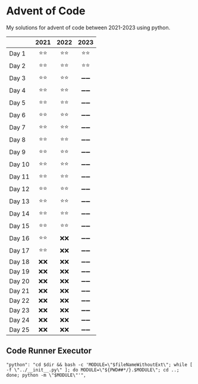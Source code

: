 # Advent of Code

My solutions for advent of code between 2021-2023 using python.

|        | 2021 | 2022 | 2023 |
| ------ | :--: | :--: | :--: |
| Day 1  | ⭐⭐ | ⭐⭐ | ⭐⭐ |
| Day 2  | ⭐⭐ | ⭐⭐ | ⭐⭐ |
| Day 3  | ⭐⭐ | ⭐⭐ | ➖➖ |
| Day 4  | ⭐⭐ | ⭐⭐ | ➖➖ |
| Day 5  | ⭐⭐ | ⭐⭐ | ➖➖ |
| Day 6  | ⭐⭐ | ⭐⭐ | ➖➖ |
| Day 7  | ⭐⭐ | ⭐⭐ | ➖➖ |
| Day 8  | ⭐⭐ | ⭐⭐ | ➖➖ |
| Day 9  | ⭐⭐ | ⭐⭐ | ➖➖ |
| Day 10 | ⭐⭐ | ⭐⭐ | ➖➖ |
| Day 11 | ⭐⭐ | ⭐⭐ | ➖➖ |
| Day 12 | ⭐⭐ | ⭐⭐ | ➖➖ |
| Day 13 | ⭐⭐ | ⭐⭐ | ➖➖ |
| Day 14 | ⭐⭐ | ⭐⭐ | ➖➖ |
| Day 15 | ⭐⭐ | ⭐⭐ | ➖➖ |
| Day 16 | ⭐⭐ | ❌❌ | ➖➖ |
| Day 17 | ⭐⭐ | ❌❌ | ➖➖ |
| Day 18 | ❌❌ | ❌❌ | ➖➖ |
| Day 19 | ❌❌ | ❌❌ | ➖➖ |
| Day 20 | ❌❌ | ❌❌ | ➖➖ |
| Day 21 | ❌❌ | ❌❌ | ➖➖ |
| Day 22 | ❌❌ | ❌❌ | ➖➖ |
| Day 23 | ❌❌ | ❌❌ | ➖➖ |
| Day 24 | ❌❌ | ❌❌ | ➖➖ |
| Day 25 | ❌❌ | ❌❌ | ➖➖ |

## Code Runner Executor

```
"python": "cd $dir && bash -c 'MODULE=\"$fileNameWithoutExt\"; while [ -f \"../__init__.py\" ]; do MODULE=\"${PWD##*/}.$MODULE\"; cd ..; done; python -m \"$MODULE\"'",
```
